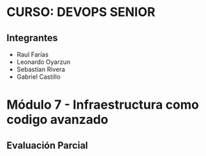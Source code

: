 # CURSO: DEVOPS SENIOR

## Integrantes
* Raul Farías
* Leonardo Oyarzun
* Sebastían Rivera
* Gabriel Castillo

# Módulo 7 - Infraestructura como codigo avanzado

## Evaluación Parcial
